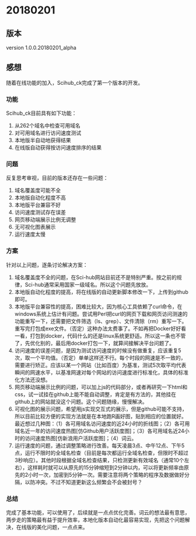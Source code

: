 # 20180201
## 版本
version 1.0.0.20180201_alpha

## 感想
随着在线功能的加入，Scihub_ck完成了第一个版本的开发。

### 功能
Scihub_ck目前具有如下功能：
1. 从262个域名中检查可用域名
2. 对可用域名进行访问速度测试
3. 本地版半自动地获得结果
4. 在线版自动获得按访问速度排序的结果

### 问题
反复思考审视，目前的版本还存在一些问题：
1. 域名覆盖度可能不全
2. 本地版自动化程度不高
3. 本地版平台兼容不好
4. 访问速度测试存在误差
5. 网页移动端展示比例无调整
6. 无可视化图表展示
7. 运行速度太慢

### 方案
针对以上问题，逐条讨论解决方案：
1. 域名覆盖度不全的问题，在Sci-hub网站目前还不是特别严重。按之前的规律，Sci-hub通常采用国家一级域名。所以这个问题先放放。
2. 本地版自动化程度的提高，将在线版的自动更新脚本修改一下，上传到github即可。
3. 本地版平台兼容性的提高，困难比较大，因为核心工具依赖了curl命令，在windows系统上估计有问题。尝试用Perl把curl的网页下载和网页访问测速的功能重写一下，还需要把文件筛选（ls、grep）、文件清除（rm）重写一下。重写完打包成exe文件。（否定）这种办法太费事了。不如再把Docker好好看一看，打包到docker，代码什么的还是linux系统更舒适。所以这一条也不管了，先优化别的，最后用docker打包一下，就算间接解决平台问题了。
4. 访问速度的误差问题，是因为测试访问速度的时候没有做重复，应该重复5次，取一个平均值。（否定）单单这样还不行。每个时段的网速是不一致的，需要进行矫正。应该以某一个网站（比如百度）为基准，测试5次取平均代表瞬间的网速水平，以基准网速对每个网站的访问速度进行标准化，具体的标准化方法还没想。
5. 网页移动端展示比例的问题，可以加上js的代码部分，或者再研究一下html和css，试一试挂在github上能不能自动调整，肯定是有方法的，其他挂在github上的网站就没这个问题。这个问题随缘，慢慢解决。
6. 可视化图的展示问题，希望用js实现交互式的展示，但是github可能不支持，所以目前比较方便的实现方法就是在本地跑R画好图，贴到相应的位置就好。最近想过几种图：（1）各可用域名访问速度的近24小时的折线图；（2）各可用域名近一年的访问速度热图[仿Github用户活跃度图]；（3）各可用域名近24小时的访问速度热图[仿新浪用户活跃度图]；（4）词云。
7. 运行速度的问题，通过调整策略进行改善。每天凌晨3点、中午12点、下午5点，运行不限时的全域名检查（目前是每次都运行全域名检查，但限时不超过3秒响应）。其他时段根据全域名检查结果，只检测更新有效域名（通常10个左右），这样耗时就可以从原先的15分钟缩短到2分钟以内，可以将更新频率由原先的2小时一次，加密到5分钟一次。需要注意将两个策略的程序及数据做好分隔，以防冲突。不过不知道更新这么频繁会不会被封号？

### 总结
完成了基本功能，可以使用了，后续就是一点点优化完善。词云的想法最有意思，两步走的策略最有益于提升效率，本地化版本自动化最容易实现，先把这个问题解决，在线版的美化问题，一点点来。




